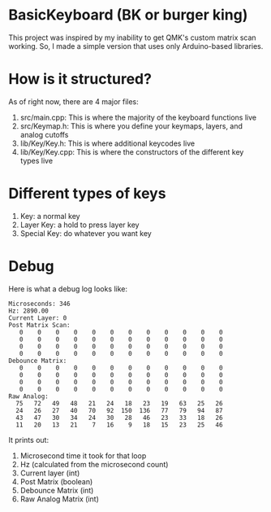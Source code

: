﻿# BasicKeyboard (BK or burger king)
This project was inspired by my inability to get QMK's custom matrix scan working. So, I made a simple version that uses only Arduino-based libraries. 

# How is it structured?
As of right now, there are 4 major files:
1. src/main.cpp: This is where the majority of the keyboard functions live
2. src/Keymap.h: This is where you define your keymaps, layers, and analog cutoffs 
3. lib/Key/Key.h: This is where additional keycodes live
4. lib/Key/Key.cpp: This is where the constructors of the different key types live

# Different types of keys
1. Key: a normal key
2. Layer Key: a hold to press layer key
3. Special Key: do whatever you want key

# Debug
Here is what a debug log looks like:
```
Microseconds: 346
Hz: 2890.00
Current Layer: 0
Post Matrix Scan:
   0    0    0    0    0    0    0    0    0    0    0    0
   0    0    0    0    0    0    0    0    0    0    0    0
   0    0    0    0    0    0    0    0    0    0    0    0
   0    0    0    0    0    0    0    0    0    0    0    0
Debounce Matrix:
   0    0    0    0    0    0    0    0    0    0    0    0
   0    0    0    0    0    0    0    0    0    0    0    0
   0    0    0    0    0    0    0    0    0    0    0    0
   0    0    0    0    0    0    0    0    0    0    0    0
Raw Analog:
  75   72   49   48   21   24   18   23   19   63   25   26
  24   26   27   40   70   92  150  136   77   79   94   87
  43   47   30   34   24   30   28   46   23   33   18   26
  11   20   13   21    7   16    9   18   15   23   25   46
```
It prints out:
1. Microsecond time it took for that loop
2. Hz (calculated from the microsecond count)
3. Current layer (int)
4. Post Matrix (boolean)
5. Debounce Matrix (int)
6. Raw Analog Matrix (int) 
